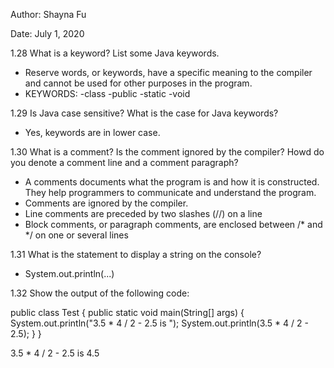 Author: Shayna Fu

Date: July 1, 2020

1.28
What is a keyword? List some Java keywords.
- Reserve words, or keywords, have a specific meaning to the compiler and cannot  be used for other purposes in the program.
- KEYWORDS: -class -public -static -void

1.29
Is Java case sensitive? What is the case for Java keywords?
- Yes, keywords are in lower case.

1.30
What is a comment? Is the comment ignored by the compiler? Howd do you denote a
comment line and a comment paragraph?
- A comments documents what the program is and how it is constructed. They help
  programmers to communicate and understand the program.
- Comments are ignored by the compiler.
- Line comments  are preceded by two slashes (//) on a line
- Block comments, or paragraph comments, are enclosed between /* and */ on one
  or several lines 

1.31
What is the statement to display a string on the console?
- System.out.println(...)

1.32
Show the output of the following code:

public class Test {
  public static void main(String[] args) {
    System.out.println("3.5 * 4 / 2 - 2.5 is ");
    System.out.println(3.5 * 4 / 2 - 2.5);
  }
}

3.5 * 4 / 2 - 2.5 is 
4.5
